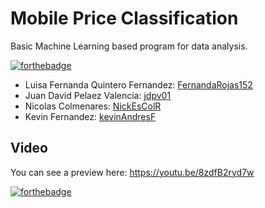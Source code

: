 # Mobile Price Classification
Basic Machine Learning based program for data analysis.

[![forthebadge](https://forthebadge.com/images/badges/built-by-developers.svg)](https://forthebadge.com) <br>
- Luisa Fernanda Quintero Fernandez: [FernandaRojas152](https://github.com/FernandaRojas152) <br> 
- Juan David Pelaez Valencia: [jdpv01](https://github.com/jdpv01) <br>
- Nicolas Colmenares: [NickEsColR](https://github.com/NickEsColR)<br>
- Kevin Fernandez: [kevinAndresF](https://github.com/kevinAndresF)<br>

## Video
You can see a preview here: https://youtu.be/8zdfB2ryd7w

[![forthebadge](https://forthebadge.com/images/badges/made-with-c-sharp.svg)](https://forthebadge.com)
